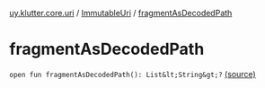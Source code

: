 [uy.klutter.core.uri](../index.md) / [ImmutableUri](index.md) / [fragmentAsDecodedPath](.)


# fragmentAsDecodedPath
`open fun fragmentAsDecodedPath(): List&lt;String&gt;?` [(source)](https://github.com/kohesive/klutter/blob/master/core-jdk6/src/main/kotlin/uy/klutter/core/uri/UriBuilder.kt#L67)


